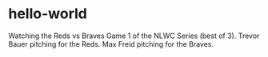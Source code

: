 # hello-world

Watching the Reds vs Braves Game 1 of the NLWC Series (best of 3). 
Trevor Bauer pitching for the Reds. Max Freid pitching for the Braves.
